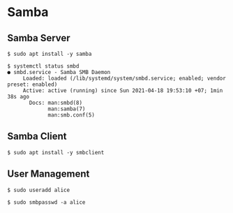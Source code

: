 # Samba

## Samba Server

```
$ sudo apt install -y samba
```

```
$ systemctl status smbd
● smbd.service - Samba SMB Daemon
     Loaded: loaded (/lib/systemd/system/smbd.service; enabled; vendor preset: enabled)
     Active: active (running) since Sun 2021-04-18 19:53:10 +07; 1min 38s ago
       Docs: man:smbd(8)
             man:samba(7)
             man:smb.conf(5)

```

## Samba Client

```
$ sudo apt install -y smbclient
```

## User Management

```
$ sudo useradd alice
```

```
$ sudo smbpasswd -a alice
```
